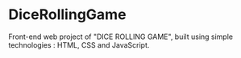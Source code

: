 # DiceRollingGame
Front-end web project of "DICE ROLLING GAME", built using simple technologies : HTML, CSS and JavaScript.
